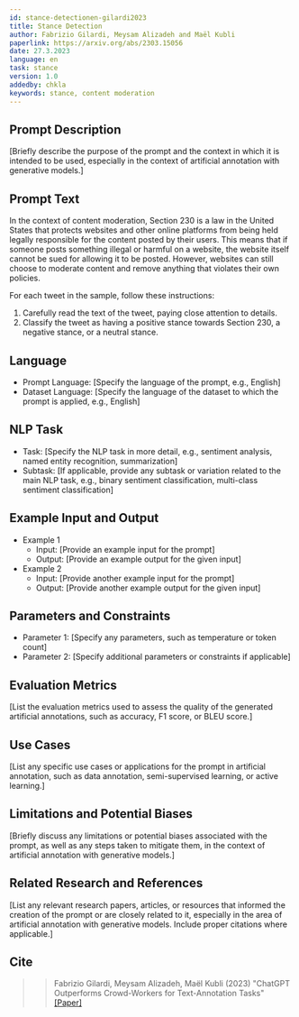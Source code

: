 ```yaml
---
id: stance-detectionen-gilardi2023
title: Stance Detection
author: Fabrizio Gilardi, Meysam Alizadeh and Maël Kubli
paperlink: https://arxiv.org/abs/2303.15056 
date: 27.3.2023
language: en
task: stance
version: 1.0
addedby: chkla
keywords: stance, content moderation
---
```


## Prompt Description

[Briefly describe the purpose of the prompt and the context in which it is intended to be used, especially in the context of artificial annotation with generative models.]

## Prompt Text

In the context of content moderation, Section 230 is a law in the United States that protects websites and other online platforms from being held legally responsible for the content posted by their users. This means that if someone posts something illegal or harmful on a website, the website itself cannot be sued for allowing it to be posted. However, websites can still choose to moderate content and remove anything that violates their own policies.

For each tweet in the sample, follow these instructions:
1. Carefully read the text of the tweet, paying close attention to details.
2. Classify the tweet as having a positive stance towards Section 230, a negative stance, or a neutral stance.

## Language

- Prompt Language: [Specify the language of the prompt, e.g., English]
- Dataset Language: [Specify the language of the dataset to which the prompt is applied, e.g., English]

## NLP Task

- Task: [Specify the NLP task in more detail, e.g., sentiment analysis, named entity recognition, summarization]
- Subtask: [If applicable, provide any subtask or variation related to the main NLP task, e.g., binary sentiment classification, multi-class sentiment classification]

## Example Input and Output

- Example 1
  - Input: [Provide an example input for the prompt]
  - Output: [Provide an example output for the given input]
- Example 2
  - Input: [Provide another example input for the prompt]
  - Output: [Provide another example output for the given input]

## Parameters and Constraints

- Parameter 1: [Specify any parameters, such as temperature or token count]
- Parameter 2: [Specify additional parameters or constraints if applicable]

## Evaluation Metrics

[List the evaluation metrics used to assess the quality of the generated artificial annotations, such as accuracy, F1 score, or BLEU score.]

## Use Cases

[List any specific use cases or applications for the prompt in artificial annotation, such as data annotation, semi-supervised learning, or active learning.]

## Limitations and Potential Biases

[Briefly discuss any limitations or potential biases associated with the prompt, as well as any steps taken to mitigate them, in the context of artificial annotation with generative models.]

## Related Research and References

[List any relevant research papers, articles, or resources that informed the creation of the prompt or are closely related to it, especially in the area of artificial annotation with generative models. Include proper citations where applicable.]

## Cite

>> Fabrizio Gilardi, Meysam Alizadeh, Maël Kubli (2023) "ChatGPT Outperforms Crowd-Workers for Text-Annotation Tasks" [[Paper]](https://arxiv.org/abs/2303.15056)
